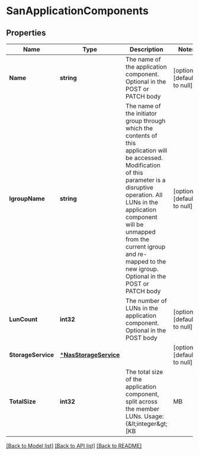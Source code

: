 # SanApplicationComponents

## Properties
Name | Type | Description | Notes
------------ | ------------- | ------------- | -------------
**Name** | **string** | The name of the application component. Optional in the POST or PATCH body | [optional] [default to null]
**IgroupName** | **string** | The name of the initiator group through which the contents of this application will be accessed. Modification of this parameter is a disruptive operation. All LUNs in the application component will be unmapped from the current igroup and re-mapped to the new igroup. Optional in the POST or PATCH body | [optional] [default to null]
**LunCount** | **int32** | The number of LUNs in the application component. Optional in the POST body | [optional] [default to null]
**StorageService** | [***NasStorageService**](nas_storage_service.md) |  | [optional] [default to null]
**TotalSize** | **int32** | The total size of the application component, split across the member LUNs. Usage: {&amp;lt;integer&amp;gt;[KB|MB|GB|TB|PB]} Optional in the POST or PATCH body | [optional] [default to null]

[[Back to Model list]](../README.md#documentation-for-models) [[Back to API list]](../README.md#documentation-for-api-endpoints) [[Back to README]](../README.md)


